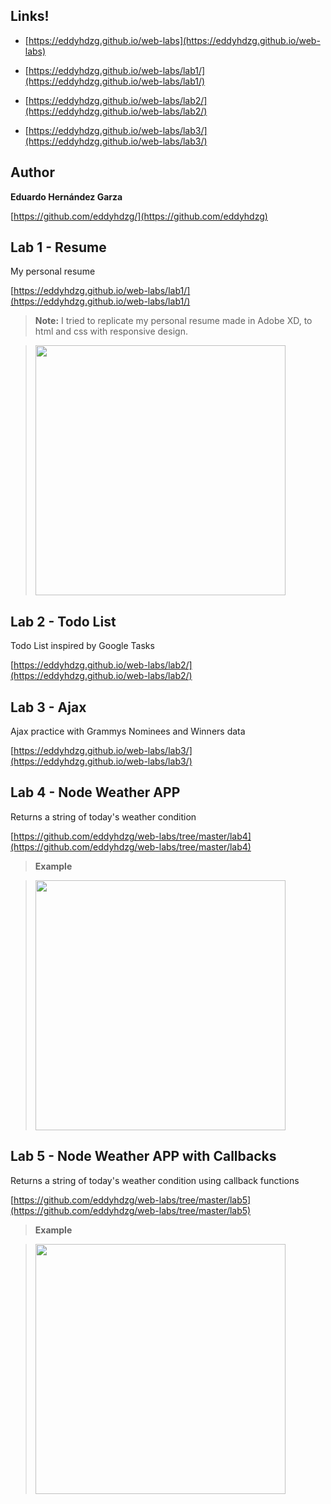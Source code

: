 ## Links!

- [https://eddyhdzg.github.io/web-labs](https://eddyhdzg.github.io/web-labs)

- [https://eddyhdzg.github.io/web-labs/lab1/](https://eddyhdzg.github.io/web-labs/lab1/)

- [https://eddyhdzg.github.io/web-labs/lab2/](https://eddyhdzg.github.io/web-labs/lab2/)

- [https://eddyhdzg.github.io/web-labs/lab3/](https://eddyhdzg.github.io/web-labs/lab3/)

## Author

**Eduardo Hernández Garza**

[https://github.com/eddyhdzg/](https://github.com/eddyhdzg)

## Lab 1 - Resume

My personal resume

[https://eddyhdzg.github.io/web-labs/lab1/](https://eddyhdzg.github.io/web-labs/lab1/)

> **Note:** I tried to replicate my personal resume made in Adobe XD, to html and css with responsive design.

>

> <img  src="https://eddyhdzg.github.io/web-labs/lab1/Resume.png"  width="400" />

## Lab 2 - Todo List

Todo List inspired by Google Tasks

[https://eddyhdzg.github.io/web-labs/lab2/](https://eddyhdzg.github.io/web-labs/lab2/)

## Lab 3 - Ajax

Ajax practice with Grammys Nominees and Winners data

[https://eddyhdzg.github.io/web-labs/lab3/](https://eddyhdzg.github.io/web-labs/lab3/)

## Lab 4 - Node Weather APP

Returns a string of today's weather condition

[https://github.com/eddyhdzg/web-labs/tree/master/lab4](https://github.com/eddyhdzg/web-labs/tree/master/lab4)

> **Example**

> <img  src="https://eddyhdzg.github.io/web-labs/lab4/img/lab4-console.png"  width="400" />

## Lab 5 - Node Weather APP with Callbacks

Returns a string of today's weather condition using callback functions

[https://github.com/eddyhdzg/web-labs/tree/master/lab5](https://github.com/eddyhdzg/web-labs/tree/master/lab5)

> **Example**

> <img  src="https://eddyhdzg.github.io/web-labs/lab5/img/lab5-console.png"  width="400" />

